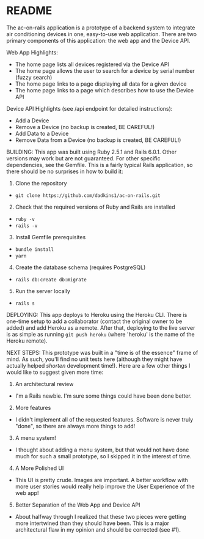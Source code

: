 # README
The ac-on-rails application is a prototype of a backend system to integrate air conditioning devices in one, easy-to-use web application.
There are two primary components of this application: the web app and the Device API.

Web App Highlights:
* The home page lists all devices registered via the Device API
* The home page allows the user to search for a device by serial number (fuzzy search)
* The home page links to a page displaying all data for a given device
* The home page links to a page which describes how to use the Device API

Device API Highlights (see /api endpoint for detailed instructions):
* Add a Device 
* Remove a Device (no backup is created, BE CAREFUL!)
* Add Data to a Device
* Remove Data from a Device (no backup is created, BE CAREFUL!)

BUILDING:
This app was built using Ruby 2.5.1 and Rails 6.0.1. Other versions may work but are not guaranteed. For other specific dependencies, see the Gemfile. This is a fairly typical Rails application, so there should be no surprises in how to build it:

1. Clone the repository
  * `git clone https://github.com/dadkins1/ac-on-rails.git`
2. Check that the required versions of Ruby and Rails are installed
  * `ruby -v`
  * `rails -v`
3. Install Gemfile prerequisites
  * `bundle install`
  * `yarn`
4. Create the database schema (requires PostgreSQL)
  * `rails db:create db:migrate`
5. Run the server locally
  * `rails s`

DEPLOYING:
This app deploys to Heroku using the Heroku CLI. There is one-time setup to add a collaborator (contact the original owner to be added) and add Heroku as a remote. After that, deploying to the live server is as simple as running `git push heroku` (where 'heroku' is the name of the Heroku remote).

NEXT STEPS:
This prototype was built in a "time is of the essence" frame of mind. As such, you'll find no unit tests here (although they might have actually helped _shorten_ development time!).
Here are a few other things I would like to suggest given more time:
1. An architectural review
  * I'm a Rails newbie. I'm sure some things could have been done better.
2. More features
  * I didn't implement all of the requested features. Software is never truly "done", so there are always more things to add!
3. A menu system!
  * I thought about adding a menu system, but that would not have done much for such a small prototype, so I skipped it in the interest of time.
4. A More Polished UI
  * This UI is pretty crude. Images are important. A better workflow with more user stories would really help improve the User Experience of the web app!
5. Better Separation of the Web App and Device API
  * About halfway through I realized that these two pieces were getting more intertwined than they should have been. This is a major architectural flaw in my opinion and should be corrected (see #1).

